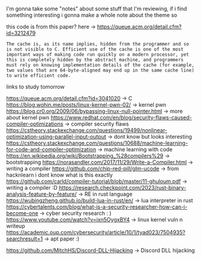 I'm gonna take some "notes" about some stuff that I'm reviewing, if i find something interesting i gonna make a whole note about the theme so


this code is from this paper? here -> https://queue.acm.org/detail.cfm?id=3212479
```
The cache is, as its name implies, hidden from the programmer and so is not visible to C. Efficient use of the cache is one of the most important ways of making code run quickly on a modern processor, yet this is completely hidden by the abstract machine, and programmers must rely on knowing implementation details of the cache (for example, two values that are 64-byte-aligned may end up in the same cache line) to write efficient code.
```

links to study tomorrow

https://queue.acm.org/detail.cfm?id=3041020 -> C 
https://blog.wohin.me/posts/linux-kernel-pwn-02/ -> kernel pwn
https://blog.cr0.org/2009/06/bypassing-linux-null-pointer.html -> more about kernel pwn
https://www.redhat.com/en/blog/security-flaws-caused-compiler-optimizations -> compiler security flaws
https://cstheory.stackexchange.com/questions/19499/nonlinear-optimization-using-parallel-input-output -> dont know but looks interesting 
https://cstheory.stackexchange.com/questions/10688/machine-learning-for-code-and-compiler-optimization -> machine learning with code 
https://en.wikipedia.org/wiki/Bootstrapping_%28compilers%29 -> bootstrapping 
https://norasandler.com/2017/11/29/Write-a-Compiler.html -> writing a compiler
https://github.com/chip-red-pill/glm-ucode -> from hacknlearn i dont know what is this exactly 
https://github.com/carld/compiler-tutorial/blob/master/11-ghuloum.pdf -> writing a compiler :D 
https://research.checkpoint.com/2023/rust-binary-analysis-feature-by-feature/ -> RE in rust language
https://wubingzheng.github.io/build-lua-in-rust/en/ -> lua interpreter in rust 
https://cybertalents.com/blog/what-is-a-security-researcher-how-can-i-become-one -> cyber security research : ) 
https://www.youtube.com/watch?v=ixn5OygxBY4 -> linux kernel vuln n writeup 
https://academic.oup.com/cybersecurity/article/10/1/tyad023/7504935?searchresult=1 -> apt paper :) 


https://github.com/MitchHS/Discord-DLL-Hijacking -> Discord DLL hijacking

